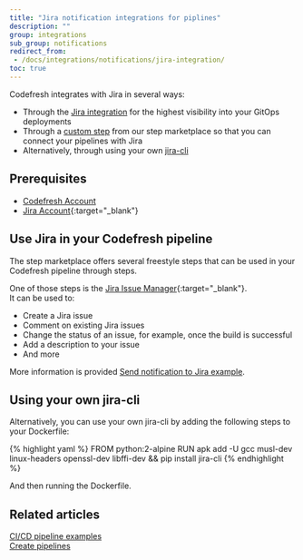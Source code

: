 ```yaml
---
title: "Jira notification integrations for piplines"
description: ""
group: integrations
sub_group: notifications
redirect_from:
 - /docs/integrations/notifications/jira-integration/
toc: true
---
```

Codefresh integrates with Jira in several ways:
* Through the [Jira integration]({{site.baseurl}}/docs/integrations/jira/) for the highest visibility into your GitOps deployments
* Through a [custom step](#use-jira-in-your-codefresh-pipeline) from our step marketplace so that you can connect your pipelines with Jira
* Alternatively, through using your own [jira-cli](#using-your-own-jira-cli)


## Prerequisites
* [Codefresh Account]({{site.baseurl}}/docs/administration/account-user-management/create-a-codefresh-account/)
* [Jira Account](https://www.atlassian.com/software/jira){:target="\_blank"}

## Use Jira in your Codefresh pipeline

The step marketplace offers several freestyle steps that can be used in your Codefresh pipeline through steps.

One of those steps is the [Jira Issue Manager](https://codefresh.io/steps/step/jira-issue-manager){:target="\_blank"}.  
It can be used to:
* Create a Jira issue
* Comment on existing Jira issues
* Change the status of an issue, for example, once the build is successful
* Add a description to your issue
* And more

More information is provided [Send notification to Jira example]({{site.baseurl}}/docs/example-catalog/ci-examples/sending-the-notification-to-jira/).

## Using your own jira-cli

Alternatively, you can use your own jira-cli by adding the following steps to your Dockerfile:

{% highlight yaml %}
FROM python:2-alpine
RUN apk add -U gcc musl-dev linux-headers openssl-dev libffi-dev && pip install jira-cli
{% endhighlight %}

And then running the Dockerfile.

## Related articles
[CI/CD pipeline examples]({{site.baseurl}}/docs/example-catalog/examples/)  
[Create pipelines]({{site.baseurl}}/docs/pipelines/pipelines/)  